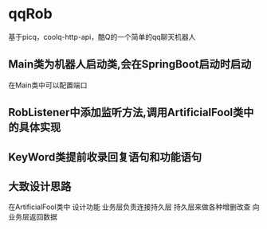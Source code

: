 # qqRob
基于picq，coolq-http-api，酷Q的一个简单的qq聊天机器人
## Main类为机器人启动类,会在SpringBoot启动时启动
在Main类中可以配置端口
## RobListener中添加监听方法,调用ArtificialFool类中的具体实现
## KeyWord类提前收录回复语句和功能语句
## 大致设计思路
在ArtificialFool类中 设计功能 业务层负责连接持久层 持久层来做各种增删改查 向业务层返回数据
